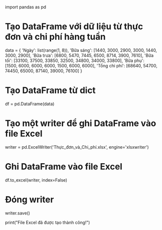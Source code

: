 import pandas as pd

# Tạo DataFrame với dữ liệu từ thực đơn và chi phí hàng tuần
data = {
    'Ngày': list(range(1, 8)),
    'Bữa sáng': [1440, 3000, 2900, 3000, 1440, 3000, 2900],
    'Bữa trưa': [6800, 5470, 7445, 6500, 8714, 3900, 7610],
    'Bữa tối': [33100, 37500, 33850, 32500, 34800, 34000, 33800],
    'Bữa phụ': [1500, 6000, 6000, 6000, 1500, 6000, 6000],
    'Tổng chi phí': [68640, 54700, 74450, 65000, 87140, 39000, 76100]
}

# Tạo DataFrame từ dict
df = pd.DataFrame(data)

# Tạo một writer để ghi DataFrame vào file Excel
writer = pd.ExcelWriter('Thực_đơn_và_Chi_phí.xlsx', engine='xlsxwriter')

# Ghi DataFrame vào file Excel
df.to_excel(writer, index=False)

# Đóng writer
writer.save()

print("File Excel đã được tạo thành công!")
